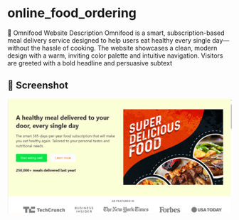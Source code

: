 # online_food_ordering
🌱 Omnifood Website Description Omnifood is a smart, subscription-based meal delivery service designed to help users eat healthy every single day—without the hassle of cooking. The website showcases a clean, modern design with a warm, inviting color palette and intuitive navigation. Visitors are greeted with a bold headline and persuasive subtext 
## 📸 Screenshot

![Home Page](https://raw.githubusercontent.com/ganeshkumar1887/online_food_ordering/main/image%201.png)

